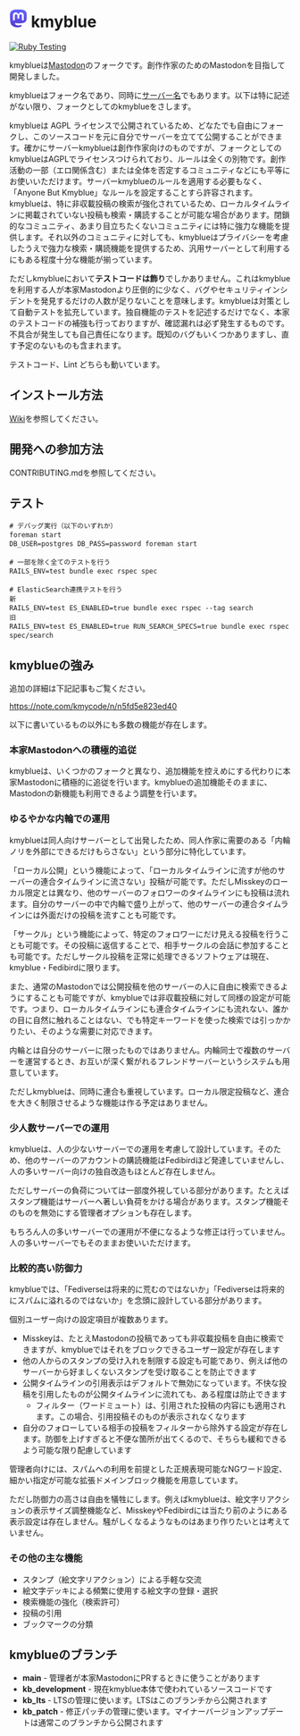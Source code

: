 # ![kmyblue icon](https://raw.githubusercontent.com/kmycode/mastodon/kb_development/app/javascript/icons/favicon-32x32.png) kmyblue

[![Ruby Testing](https://github.com/kmycode/mastodon/actions/workflows/test-ruby.yml/badge.svg)](https://github.com/kmycode/mastodon/actions/workflows/test-ruby.yml)

kmyblueは[Mastodon](https://github.com/mastodon/mastodon)のフォークです。創作作家のためのMastodonを目指して開発しました。

kmyblueはフォーク名であり、同時に[サーバー名](https://kmy.blue)でもあります。以下は特に記述がない限り、フォークとしてのkmyblueをさします。

kmyblueは AGPL ライセンスで公開されているため、どなたでも自由にフォークし、このソースコードを元に自分でサーバーを立てて公開することができます。確かにサーバーkmyblueは創作作家向けのものですが、フォークとしてのkmyblueはAGPLでライセンスつけられており、ルールは全くの別物です。創作活動の一部（エロ関係含む）または全体を否定するコミュニティなどにも平等にお使いいただけます。サーバーkmyblueのルールを適用する必要もなく、「Anyone But Kmyblue」なルールを設定することすら許容されます。  
kmyblueは、特に非収載投稿の検索が強化されているため、ローカルタイムラインに掲載されていない投稿も検索・購読することが可能な場合があります。閉鎖的なコミュニティ、あまり目立ちたくないコミュニティには特に強力な機能を提供します。それ以外のコミュニティに対しても、kmyblueはプライバシーを考慮したうえで強力な検索・購読機能を提供するため、汎用サーバーとして利用するにもある程度十分な機能が揃っています。

ただしkmyblueにおいて**テストコードは飾り**でしかありません。これはkmyblueを利用する人が本家Mastodonより圧倒的に少なく、バグやセキュリティインシデントを発見するだけの人数が足りないことを意味します。kmyblueは対策として自動テストを拡充しています。独自機能のテストを記述するだけでなく、本家のテストコードの補強も行っておりますが、確認漏れは必ず発生するものです。不具合が発生しても自己責任になります。既知のバグもいくつかありますし、直す予定のないものも含まれます。

テストコード、Lint どちらも動いています。

## インストール方法

[Wiki](https://github.com/kmycode/mastodon/wiki/Installation)を参照してください。

## 開発への参加方法

CONTRIBUTING.mdを参照してください。

## テスト

```
# デバッグ実行（以下のいずれか）
foreman start
DB_USER=postgres DB_PASS=password foreman start

# 一部を除く全てのテストを行う
RAILS_ENV=test bundle exec rspec spec

# ElasticSearch連携テストを行う
新
RAILS_ENV=test ES_ENABLED=true bundle exec rspec --tag search
旧
RAILS_ENV=test ES_ENABLED=true RUN_SEARCH_SPECS=true bundle exec rspec spec/search
```

## kmyblueの強み

追加の詳細は下記記事もご覧ください。

https://note.com/kmycode/n/n5fd5e823ed40

以下に書いているもの以外にも多数の機能が存在します。

### 本家Mastodonへの積極的追従

kmyblueは、いくつかのフォークと異なり、追加機能を控えめにする代わりに本家Mastodonに積極的に追従を行います。kmyblueの追加機能そのままに、Mastodonの新機能も利用できるよう調整を行います。

### ゆるやかな内輪での運用

kmyblueは同人向けサーバーとして出発したため、同人作家に需要のある「内輪ノリを外部にできるだけもらさない」という部分に特化しています。

「ローカル公開」という機能によって、「ローカルタイムラインに流すが他のサーバーの連合タイムラインに流さない」投稿が可能です。ただしMisskeyのローカル限定とは異なり、他のサーバーのフォロワーのタイムラインにも投稿は流れます。自分のサーバーの中で内輪で盛り上がって、他のサーバーの連合タイムラインには外面だけの投稿を流すことも可能です。

「サークル」という機能によって、特定のフォロワーにだけ見える投稿を行うことも可能です。その投稿に返信することで、相手サークルの会話に参加することも可能です。ただしサークル投稿を正常に処理できるソフトウェアは現在、kmyblue・Fedibirdに限ります。

また、通常のMastodonでは公開投稿を他のサーバーの人に自由に検索できるようにすることも可能ですが、kmyblueでは非収載投稿に対して同様の設定が可能です。つまり、ローカルタイムラインにも連合タイムラインにも流れない、誰かの目に自然に触れることはない、でも特定キーワードを使った検索では引っかかりたい、そのような需要に対応できます。

内輪とは自分のサーバーに限ったものではありません。内輪同士で複数のサーバーを運営するとき、お互いが深く繋がれるフレンドサーバーというシステムも用意しています。

ただしkmyblueは、同時に連合も重視しています。ローカル限定投稿など、連合を大きく制限させるような機能は作る予定はありません。

### 少人数サーバーでの運用

kmyblueは、人の少ないサーバーでの運用を考慮して設計しています。そのため、他のサーバーのアカウントの購読機能はFedibirdほど発達していませんし、人の多いサーバー向けの独自改造もほとんど存在しません。

ただしサーバーの負荷については一部度外視している部分があります。たとえばスタンプ機能はサーバーへ著しい負荷をかける場合があります。スタンプ機能そのものを無効にする管理者オプションも存在します。

もちろん人の多いサーバーでの運用が不便になるような修正は行っていません。人の多いサーバーでもそのままお使いいただけます。

### 比較的高い防御力

kmyblueでは、「Fediverseは将来的に荒むのではないか」「Fediverseは将来的にスパムに溢れるのではないか」を念頭に設計している部分があります。

個別ユーザー向けの設定項目が複数あります。

- Misskeyは、たとえMastodonの投稿であっても非収載投稿を自由に検索できますが、kmyblueではそれをブロックできるユーザー設定が存在します
- 他の人からのスタンプの受け入れを制限する設定も可能であり、例えば他のサーバーから好ましくないスタンプを受け取ることを防止できます
- 公開タイムラインの引用表示はデフォルトで無効になっています。不快な投稿を引用したものが公開タイムラインに流れても、ある程度は防止できます
  - フィルター（ワードミュート）は、引用された投稿の内容にも適用されます。この場合、引用投稿そのものが表示されなくなります
- 自分のフォローしている相手の投稿をフィルターから除外する設定が存在します。防御を上げすぎると不便な箇所が出てくるので、そちらも緩和できるよう可能な限り配慮しています

管理者向けには、スパムへの利用を前提とした正規表現可能なNGワード設定、細かい指定が可能な拡張ドメインブロック機能を用意しています。

ただし防御力の高さは自由を犠牲にします。例えばkmyblueは、絵文字リアクションの表示サイズ調整機能など、MisskeyやFedibirdには当たり前のようにある表示設定は存在しません。騒がしくなるようなものはあまり作りたいとは考えていません。

### その他の主な機能

- スタンプ（絵文字リアクション）による手軽な交流
- 絵文字デッキによる頻繁に使用する絵文字の登録・選択
- 検索機能の強化（検索許可）
- 投稿の引用
- ブックマークの分類

## kmyblueのブランチ

- **main** - 管理者が本家MastodonにPRするときに使うことがあります
- **kb_development** - 現在kmyblue本体で使われているソースコードです
- **kb_lts** - LTSの管理に使います。LTSはこのブランチから公開されます
- **kb_patch** - 修正パッチの管理に使います。マイナーバージョンアップデートは通常このブランチから公開されます
